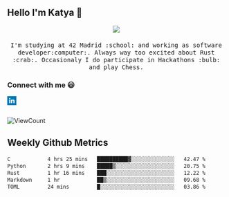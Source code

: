 
## Hello I'm Katya :wave:

<p align="center">
  <img src="https://raw.githubusercontent.com/coderjojo/coderjojo/master/img/github.gif" width=100>
  <br><br>
  <samp>
    I'm studying at 42 Madrid :school: </a> and working as software developer:computer:. Always way too excited about Rust :crab:. Occasionaly I do participate in Hackathons :bulb: and play Chess.
  </samp>
</p>

### Connect with me :smiley:
<a href="https://www.linkedin.com/in/ekaterina-prusakova-b209b494/">
  <img align="left" alt="Katya Prusakova" width="21px" src="https://raw.githubusercontent.com/edent/SuperTinyIcons/099dc12b59179d07d534069bc8551718f786d91a/images/svg/linkedin.svg" />
</a>
<br/><br/>


<!--  ![visitors](https://visitor-badge.glitch.me/badge?page_id=KatyaPrusakova/KatyaPrusakova) -->

![ViewCount](https://views.whatilearened.today/views/github/KatyaPrusakova/views.svg)

## Weekly Github Metrics

<!--START_SECTION:waka-->

```text
C            4 hrs 25 mins   ██████████▓░░░░░░░░░░░░░░   42.47 %
Python       2 hrs 9 mins    █████▒░░░░░░░░░░░░░░░░░░░   20.75 %
Rust         1 hr 16 mins    ███░░░░░░░░░░░░░░░░░░░░░░   12.22 %
Markdown     1 hr            ██▒░░░░░░░░░░░░░░░░░░░░░░   09.68 %
TOML         24 mins         █░░░░░░░░░░░░░░░░░░░░░░░░   03.86 %
```

<!--END_SECTION:waka-->